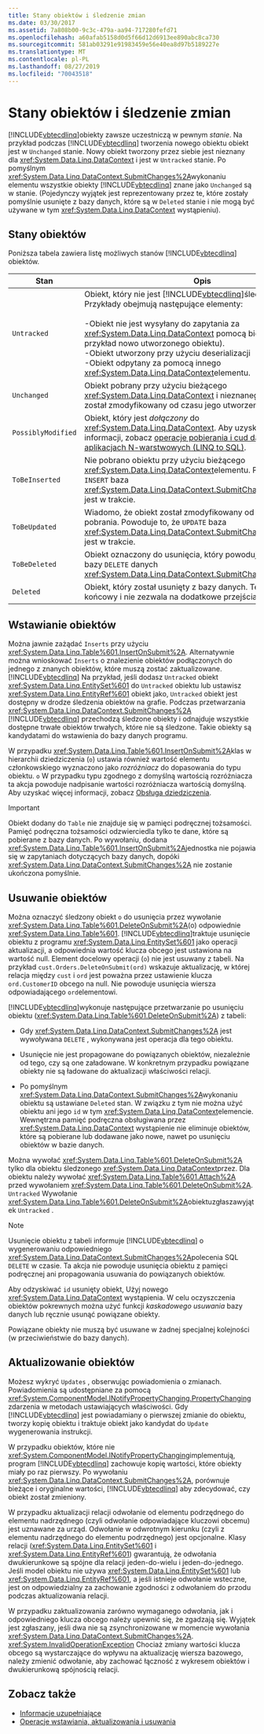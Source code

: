 ```yaml
---
title: Stany obiektów i śledzenie zmian
ms.date: 03/30/2017
ms.assetid: 7a808b00-9c3c-479a-aa94-717280fefd71
ms.openlocfilehash: a60afab5158d0d5f66d12d6913ee890abc8ca730
ms.sourcegitcommit: 581ab03291e91983459e56e40ea8d97b5189227e
ms.translationtype: MT
ms.contentlocale: pl-PL
ms.lasthandoff: 08/27/2019
ms.locfileid: "70043518"
---
```

# <a name="object-states-and-change-tracking"></a>Stany obiektów i śledzenie zmian

[!INCLUDE[vbtecdlinq](../../../../../../includes/vbtecdlinq-md.md)]obiekty zawsze uczestniczą w pewnym *stanie*. Na przykład podczas [!INCLUDE[vbtecdlinq](../../../../../../includes/vbtecdlinq-md.md)] tworzenia nowego obiektu obiekt jest w `Unchanged` stanie. Nowy obiekt tworzony przez siebie jest nieznany dla <xref:System.Data.Linq.DataContext> i jest w `Untracked` stanie. Po pomyślnym <xref:System.Data.Linq.DataContext.SubmitChanges%2A>wykonaniu elementu wszystkie obiekty [!INCLUDE[vbtecdlinq](../../../../../../includes/vbtecdlinq-md.md)] znane jako `Unchanged` są w stanie. (Pojedynczy wyjątek jest reprezentowany przez te, które zostały pomyślnie usunięte z bazy danych, które są w `Deleted` stanie i nie mogą być używane w tym <xref:System.Data.Linq.DataContext> wystąpieniu).

## <a name="object-states"></a>Stany obiektów

Poniższa tabela zawiera listę możliwych stanów [!INCLUDE[vbtecdlinq](../../../../../../includes/vbtecdlinq-md.md)] obiektów.

|Stan|Opis|
|-----------|-----------------|
|`Untracked`|Obiekt, który nie jest [!INCLUDE[vbtecdlinq](../../../../../../includes/vbtecdlinq-md.md)]śledzony przez. Przykłady obejmują następujące elementy:<br /><br /> -Obiekt nie jest wysyłany do zapytania za <xref:System.Data.Linq.DataContext> pomocą bieżącego (na przykład nowo utworzonego obiektu).<br />-Obiekt utworzony przy użyciu deserializacji<br />-Obiekt odpytany za pomocą innego <xref:System.Data.Linq.DataContext>elementu.|
|`Unchanged`|Obiekt pobrany przy użyciu bieżącego <xref:System.Data.Linq.DataContext> i nieznanego elementu został zmodyfikowany od czasu jego utworzenia.|
|`PossiblyModified`|Obiekt, który jest *dołączony* do <xref:System.Data.Linq.DataContext>. Aby uzyskać więcej informacji, zobacz [operacje pobierania i cud danych w aplikacjach N-warstwowych (LINQ to SQL)](../../../../../../docs/framework/data/adonet/sql/linq/data-retrieval-and-cud-operations-in-n-tier-applications.md).|
|`ToBeInserted`|Nie pobrano obiektu przy użyciu bieżącego <xref:System.Data.Linq.DataContext>elementu. Powoduje to, że `INSERT` baza <xref:System.Data.Linq.DataContext.SubmitChanges%2A>danych jest w trakcie.|
|`ToBeUpdated`|Wiadomo, że obiekt został zmodyfikowany od czasu jego pobrania. Powoduje to, że `UPDATE` baza <xref:System.Data.Linq.DataContext.SubmitChanges%2A>danych jest w trakcie.|
|`ToBeDeleted`|Obiekt oznaczony do usunięcia, który powoduje wystąpienie bazy `DELETE` danych <xref:System.Data.Linq.DataContext.SubmitChanges%2A>.|
|`Deleted`|Obiekt, który został usunięty z bazy danych. Ten stan jest końcowy i nie zezwala na dodatkowe przejścia.|

## <a name="inserting-objects"></a>Wstawianie obiektów

Można jawnie zażądać `Inserts` przy użyciu <xref:System.Data.Linq.Table%601.InsertOnSubmit%2A>. Alternatywnie można wnioskować `Inserts` o znalezienie obiektów podłączonych do jednego z znanych obiektów, które muszą zostać zaktualizowane. [!INCLUDE[vbtecdlinq](../../../../../../includes/vbtecdlinq-md.md)] Na przykład, jeśli dodasz `Untracked` obiekt <xref:System.Data.Linq.EntitySet%601> do `Untracked` obiektu lub ustawisz <xref:System.Data.Linq.EntityRef%601> obiekt jako, `Untracked` obiekt jest dostępny w drodze śledzenia obiektów na grafie. Podczas przetwarzania <xref:System.Data.Linq.DataContext.SubmitChanges%2A> [!INCLUDE[vbtecdlinq](../../../../../../includes/vbtecdlinq-md.md)] przechodzą śledzone obiekty i odnajduje wszystkie dostępne trwałe obiektów trwałych, które nie są śledzone. Takie obiekty są kandydatami do wstawienia do bazy danych programu.

W przypadku <xref:System.Data.Linq.Table%601.InsertOnSubmit%2A>klas w hierarchii dziedziczenia (`o`) ustawia również wartość elementu członkowskiego wyznaczono jako *rozróżniacz* do dopasowania do typu obiektu. `o` W przypadku typu zgodnego z domyślną wartością rozróżniacza ta akcja powoduje nadpisanie wartości rozróżniacza wartością domyślną. Aby uzyskać więcej informacji, zobacz [Obsługa dziedziczenia](../../../../../../docs/framework/data/adonet/sql/linq/inheritance-support.md).

> [!IMPORTANT]
> Obiekt dodany do `Table` nie znajduje się w pamięci podręcznej tożsamości. Pamięć podręczna tożsamości odzwierciedla tylko te dane, które są pobierane z bazy danych. Po wywołaniu, dodana <xref:System.Data.Linq.Table%601.InsertOnSubmit%2A>jednostka nie pojawia się w zapytaniach dotyczących bazy danych, dopóki <xref:System.Data.Linq.DataContext.SubmitChanges%2A> nie zostanie ukończona pomyślnie.

## <a name="deleting-objects"></a>Usuwanie obiektów

Można oznaczyć śledzony obiekt `o` do usunięcia przez wywołanie <xref:System.Data.Linq.Table%601.DeleteOnSubmit%2A>(o) odpowiednie <xref:System.Data.Linq.Table%601>. [!INCLUDE[vbtecdlinq](../../../../../../includes/vbtecdlinq-md.md)]traktuje usunięcie obiektu z programu <xref:System.Data.Linq.EntitySet%601> jako operacji aktualizacji, a odpowiednia wartość klucza obcego jest ustawiona na wartość null. Element docelowy operacji (`o`) nie jest usuwany z tabeli. Na przykład `cust.Orders.DeleteOnSubmit(ord)` wskazuje aktualizację, w której relacja między `cust` i `ord` jest poważna przez ustawienie klucza `ord.CustomerID` obcego na null. Nie powoduje usunięcia wiersza odpowiadającego `ord`elementowi.

[!INCLUDE[vbtecdlinq](../../../../../../includes/vbtecdlinq-md.md)]wykonuje następujące przetwarzanie po usunięciu obiektu (<xref:System.Data.Linq.Table%601.DeleteOnSubmit%2A>) z tabeli:

- Gdy <xref:System.Data.Linq.DataContext.SubmitChanges%2A> jest wywoływana `DELETE` , wykonywana jest operacja dla tego obiektu.

- Usunięcie nie jest propagowane do powiązanych obiektów, niezależnie od tego, czy są one załadowane. W konkretnym przypadku powiązane obiekty nie są ładowane do aktualizacji właściwości relacji.

- Po pomyślnym <xref:System.Data.Linq.DataContext.SubmitChanges%2A>wykonaniu obiektu są ustawiane `Deleted` stan. W związku z tym nie można użyć obiektu ani jego `id` w tym <xref:System.Data.Linq.DataContext>elemencie. Wewnętrzna pamięć podręczna obsługiwana przez <xref:System.Data.Linq.DataContext> wystąpienie nie eliminuje obiektów, które są pobierane lub dodawane jako nowe, nawet po usunięciu obiektów w bazie danych.

Można wywołać <xref:System.Data.Linq.Table%601.DeleteOnSubmit%2A> tylko dla obiektu śledzonego <xref:System.Data.Linq.DataContext>przez. Dla obiektu należy wywołać <xref:System.Data.Linq.Table%601.Attach%2A> przed wywołaniem <xref:System.Data.Linq.Table%601.DeleteOnSubmit%2A>. `Untracked` Wywołanie <xref:System.Data.Linq.Table%601.DeleteOnSubmit%2A>obiektuzgłaszawyjątek `Untracked` .

> [!NOTE]
> Usunięcie obiektu z tabeli informuje [!INCLUDE[vbtecdlinq](../../../../../../includes/vbtecdlinq-md.md)] o wygenerowaniu odpowiedniego <xref:System.Data.Linq.DataContext.SubmitChanges%2A>polecenia SQL `DELETE` w czasie. Ta akcja nie powoduje usunięcia obiektu z pamięci podręcznej ani propagowania usuwania do powiązanych obiektów.
>
> Aby odzyskiwać `id` usunięty obiekt, Użyj nowego <xref:System.Data.Linq.DataContext> wystąpienia. W celu oczyszczenia obiektów pokrewnych można użyć funkcji *kaskadowego usuwania* bazy danych lub ręcznie usunąć powiązane obiekty.
>
> Powiązane obiekty nie muszą być usuwane w żadnej specjalnej kolejności (w przeciwieństwie do bazy danych).

## <a name="updating-objects"></a>Aktualizowanie obiektów

Możesz wykryć `Updates` , obserwując powiadomienia o zmianach. Powiadomienia są udostępniane za pomocą <xref:System.ComponentModel.INotifyPropertyChanging.PropertyChanging> zdarzenia w metodach ustawiających właściwości. Gdy [!INCLUDE[vbtecdlinq](../../../../../../includes/vbtecdlinq-md.md)] jest powiadamiany o pierwszej zmianie do obiektu, tworzy kopię obiektu i traktuje obiekt jako kandydat do `Update` wygenerowania instrukcji.

W przypadku obiektów, które nie <xref:System.ComponentModel.INotifyPropertyChanging>implementują, program [!INCLUDE[vbtecdlinq](../../../../../../includes/vbtecdlinq-md.md)] zachowuje kopię wartości, które obiekty miały po raz pierwszy. Po wywołaniu <xref:System.Data.Linq.DataContext.SubmitChanges%2A>, porównuje bieżące i oryginalne wartości, [!INCLUDE[vbtecdlinq](../../../../../../includes/vbtecdlinq-md.md)] aby zdecydować, czy obiekt został zmieniony.

W przypadku aktualizacji relacji odwołanie od elementu podrzędnego do elementu nadrzędnego (czyli odwołanie odpowiadające kluczowi obcemu) jest uznawane za urząd. Odwołanie w odwrotnym kierunku (czyli z elementu nadrzędnego do elementu podrzędnego) jest opcjonalne. Klasy relacji (<xref:System.Data.Linq.EntitySet%601> i <xref:System.Data.Linq.EntityRef%601>) gwarantują, że odwołania dwukierunkowe są spójne dla relacji jeden-do-wielu i jeden-do-jednego. Jeśli model obiektu nie używa <xref:System.Data.Linq.EntitySet%601> lub <xref:System.Data.Linq.EntityRef%601>, a jeśli istnieje odwołanie wsteczne, jest on odpowiedzialny za zachowanie zgodności z odwołaniem do przodu podczas aktualizowania relacji.

W przypadku zaktualizowania zarówno wymaganego odwołania, jak i odpowiedniego klucza obcego należy upewnić się, że zgadzają się. Wyjątek jest zgłaszany, jeśli dwa nie są zsynchronizowane w momencie wywołania <xref:System.Data.Linq.DataContext.SubmitChanges%2A>. <xref:System.InvalidOperationException> Chociaż zmiany wartości klucza obcego są wystarczające do wpływu na aktualizację wiersza bazowego, należy zmienić odwołanie, aby zachować łączność z wykresem obiektów i dwukierunkową spójnością relacji.

## <a name="see-also"></a>Zobacz także

- [Informacje uzupełniające](../../../../../../docs/framework/data/adonet/sql/linq/background-information.md)
- [Operacje wstawiania, aktualizowania i usuwania](../../../../../../docs/framework/data/adonet/sql/linq/insert-update-and-delete-operations.md)
